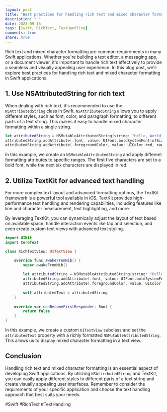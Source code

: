 ```yaml
---
layout: post
title: "Best practices for handling rich text and mixed character formatting in Swift applications"
description: " "
date: 2023-09-15
tags: [Swift, RichText, TextHandling]
comments: true
share: true
---
```


Rich text and mixed character formatting are common requirements in many Swift applications. Whether you're building a text editor, a messaging app, or a document viewer, it's important to handle rich text effectively to provide a seamless and visually appealing user experience. In this blog post, we'll explore best practices for handling rich text and mixed character formatting in Swift applications.

## 1. Use NSAttributedString for rich text

When dealing with rich text, it's recommended to use the `NSAttributedString` class in Swift. `NSAttributedString` allows you to apply different styles, such as font, color, and paragraph formatting, to different parts of a text string. This makes it easy to handle mixed character formatting within a single string.

```swift
let attributedString = NSMutableAttributedString(string: "Hello, World!")
attributedString.addAttribute(.font, value: UIFont.boldSystemFont(ofSize: 16), range: NSMakeRange(0, 5))
attributedString.addAttribute(.foregroundColor, value: UIColor.red, range: NSMakeRange(7, 6))
```

In this example, we create an `NSMutableAttributedString` and apply different formatting attributes to specific ranges. The first five characters are set to a bold font, while the next six characters are displayed in red.

## 2. Utilize TextKit for advanced text handling

For more complex text layout and advanced formatting options, the TextKit framework is a powerful tool available in iOS. TextKit provides high-performance text handling and rendering capabilities, including features like line and character measurement, text highlighting, and more.

By leveraging TextKit, you can dynamically adjust the layout of text based on available space, handle interaction events like tap and selection, and even create custom text views with advanced text styling.

```swift
import UIKit
import CoreText

class RichTextView: UITextView {

    override func awakeFromNib() {
        super.awakeFromNib()
        
        let attributedString = NSMutableAttributedString(string: "Hello, World!")
        attributedString.addAttribute(.font, value: UIFont.boldSystemFont(ofSize: 16), range: NSMakeRange(0, 5))
        attributedString.addAttribute(.foregroundColor, value: UIColor.red, range: NSMakeRange(7, 6))
        
        self.attributedText = attributedString
    }
    
    override var canBecomeFirstResponder: Bool {
        return false
    }
}

```

In this example, we create a custom `UITextView` subclass and set the `attributedText` property with a richly formatted `NSMutableAttributedString`. This allows us to display mixed character formatting in a text view.

## Conclusion

Handling rich text and mixed character formatting is an essential aspect of developing Swift applications. By utilizing `NSAttributedString` and TextKit, you can easily apply different styles to different parts of a text string and create visually appealing user interfaces. Remember to consider the requirements of your specific application and choose the text handling approach that best suits your needs.

#Swift #RichText #TextHandling